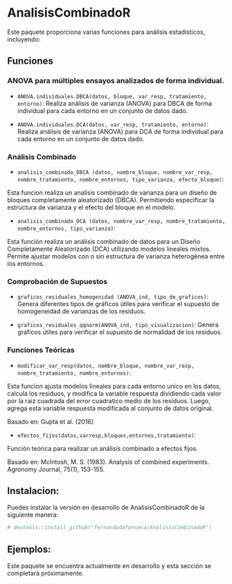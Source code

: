 
<!-- README.md is generated from README.Rmd. Please edit that file -->

# AnalisisCombinadoR

<!-- badges: start -->
<!-- badges: end -->

Este paquete proporciona varias funciones para análisis estadísticos,
incluyendo:

## Funciones

### ANOVA para múltiples ensayos analizados de forma individual.

- `ANOVA.individuales.DBCA(datos, bloque, var_resp, tratamiento, entorno)`:
  Realiza análisis de varianza (ANOVA) para DBCA de forma individual
  para cada entorno en un conjunto de datos dado.

- `ANOVA.individuales.DCA(datos, var_resp, tratamiento, entorno)`:
  Realiza análisis de varianza (ANOVA) para DCA de forma individual para
  cada entorno en un conjunto de datos dado.

### Análisis Combinado

- `analisis_combinado_DBCA (datos, nombre_bloque, nombre_var_resp, nombre_tratamiento, nombre_entornos, tipo_varianza, efecto_bloque)`:

Esta funcion realiza un analisis combinado de varianza para un diseño de
bloques completamente aleatorizado (DBCA). Permitiendo especificar la
estructura de varianza y el efecto del bloque en el modelo.

- `analisis_combinado_DCA (datos, nombre_var_resp, nombre_tratamiento, nombre_entornos, tipo_varianza)`:

Esta función realiza un análisis combinado de datos para un Diseño
Completamente Aleatorizado (DCA) utilizando modelos lineales mixtos.
Permite ajustar modelos con o sin estructura de varianza heterogénea
entre los entornos.

### Comprobación de Supuestos

- `graficos_residuales_homogenidad (ANOVA_ind, tipo_de_graficos)`:
  Genera diferentes tipos de gráficos útiles para verificar el supuesto
  de homogeneidad de varianzas de los residuos.

- `graficos_residuales_qqnorm(ANOVA_ind, tipo_visualizacion)`: Genera
  gráficos útiles para verificar el supuesto de normalidad de los
  residuos.

### Funciones Teóricas

- `modificar_var_resp(datos, nombre_bloque, nombre_var_resp, nombre_tratamiento, nombre_entornos)`:

Esta funcion ajusta modelos lineales para cada entorno unico en los
datos, calcula los residuos, y modifica la variable respuesta dividiendo
cada valor por la raiz cuadrada del error cuadratico medio de los
residuos. Luego, agrega esta variable respuesta modificada al conjunto
de datos original.

Basado en: Gupta et al. (2016)

- `efectos_fijos(datos,varresp,bloques,entornos,tratamiento)`:

Función teórica para realizar un análisis combinado a efectos fijos.

Basado en: McIntosh, M. S. (1983). Analysis of combined experiments.
Agronomy Journal, 75(1), 153-155.

## Instalacion:

Puedes instalar la versión en desarrollo de AnalisisCombinadoR de la
siguiente manera:

``` r
# devtools::install_github("fernandodafonseca/AnalisisCombinadoR")
```

## Ejemplos:

Este paquete se encuentra actualmente en desarrollo y esta sección se
completará próximamente.
